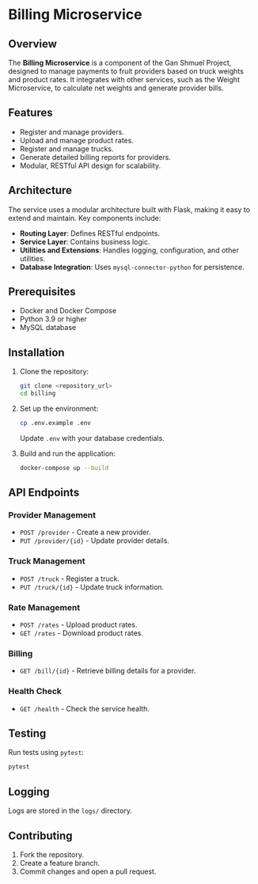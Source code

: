 
# Billing Microservice

## Overview
The **Billing Microservice** is a component of the Gan Shmuel Project, designed to manage payments to fruit providers based on truck weights and product rates. It integrates with other services, such as the Weight Microservice, to calculate net weights and generate provider bills.

## Features
- Register and manage providers.
- Upload and manage product rates.
- Register and manage trucks.
- Generate detailed billing reports for providers.
- Modular, RESTful API design for scalability.

## Architecture
The service uses a modular architecture built with Flask, making it easy to extend and maintain. Key components include:
- **Routing Layer**: Defines RESTful endpoints.
- **Service Layer**: Contains business logic.
- **Utilities and Extensions**: Handles logging, configuration, and other utilities.
- **Database Integration**: Uses `mysql-connector-python` for persistence.

## Prerequisites
- Docker and Docker Compose
- Python 3.9 or higher
- MySQL database

## Installation
1. Clone the repository:
   ```bash
   git clone <repository_url>
   cd billing
   ```
2. Set up the environment:
   ```bash
   cp .env.example .env
   ```
   Update `.env` with your database credentials.

3. Build and run the application:
   ```bash
   docker-compose up --build
   ```

## API Endpoints
### Provider Management
- `POST /provider` - Create a new provider.
- `PUT /provider/{id}` - Update provider details.

### Truck Management
- `POST /truck` - Register a truck.
- `PUT /truck/{id}` - Update truck information.

### Rate Management
- `POST /rates` - Upload product rates.
- `GET /rates` - Download product rates.

### Billing
- `GET /bill/{id}` - Retrieve billing details for a provider.

### Health Check
- `GET /health` - Check the service health.

## Testing
Run tests using `pytest`:
```bash
pytest
```

## Logging
Logs are stored in the `logs/` directory.

## Contributing
1. Fork the repository.
2. Create a feature branch.
3. Commit changes and open a pull request.